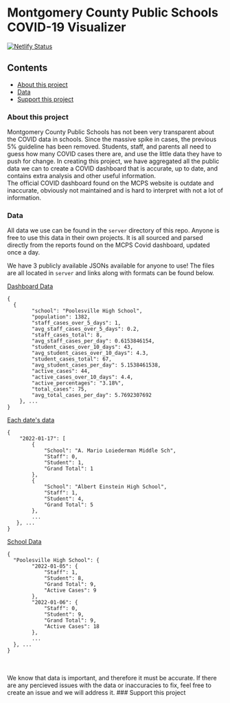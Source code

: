 # Montgomery County Public Schools COVID-19 Visualizer
[![Netlify Status](https://api.netlify.com/api/v1/badges/b4ce8447-27c7-4821-9ef7-0f050f96ddca/deploy-status)](https://app.netlify.com/sites/stupefied-kare-2bdf07/deploys)
## Contents
- [About this project](https://github.com/jamxu88/mocovid/blob/main/README.md#about-this-project)
- [Data](https://github.com/jamxu88/mocovid/blob/main/README.md#data)
- [Support this project](https://github.com/jamxu88/mocovid/blob/main/README.md#support-this-project)

### About this project
Montgomery County Public Schools has not been very transparent about the COVID data in schools. Since the massive spike in cases, the previous 5% guideline has been removed. Students, staff, and parents all need to guess how many COVID cases there are, and use the little data they have to push for change. In creating this project, we have aggregated all the public data we can to create a COVID dashboard that is accurate, up to date, and contains extra analysis and other useful information.
<br>
The official COVID dashboard found on the MCPS website is outdate and inaccurate, obviously not maintained and is hard to interpret with not a lot of information.

### Data
All data we use can be found in the `server` directory of this repo. Anyone is free to use this data in their own projects. It is all sourced and parsed directly from the reports found on the MCPS Covid dashboard, updated once a day.

We have 3 publicly available JSONs available for anyone to use! The files are all located in `server` and links along with formats can be found below.

[Dashboard Data](https://raw.githubusercontent.com/jamxu88/mocovid/main/server/schooldateinfo.json)
```
{
  {
        "school": "Poolesville High School",
        "population": 1382,
        "staff_cases_over_5_days": 1,
        "avg_staff_cases_over_5_days": 0.2,
        "staff_cases_total": 8,
        "avg_staff_cases_per_day": 0.6153846154,
        "student_cases_over_10_days": 43,
        "avg_student_cases_over_10_days": 4.3,
        "student_cases_total": 67,
        "avg_student_cases_per_day": 5.1538461538,
        "active_cases": 44,
        "active_cases_over_10_days": 4.4,
        "active_percentages": "3.18%",
        "total_cases": 75,
        "avg_total_cases_per_day": 5.7692307692
    }, ...
}
```

[Each date's data](https://raw.githubusercontent.com/jamxu88/mocovid/main/server/dateinfo.json)
```
{
    "2022-01-17": [
        {
            "School": "A. Mario Loiederman Middle Sch",
            "Staff": 0,
            "Student": 1,
            "Grand Total": 1
        },
        {
            "School": "Albert Einstein High School",
            "Staff": 1,
            "Student": 4,
            "Grand Total": 5
        },
        ...
   }, ...
}
```

[School Data](https://raw.githubusercontent.com/jamxu88/mocovid/main/server/schooldateinfo.json)
```
{
  "Poolesville High School": {
        "2022-01-05": {
            "Staff": 1,
            "Student": 8,
            "Grand Total": 9,
            "Active Cases": 9
        },
        "2022-01-06": {
            "Staff": 0,
            "Student": 9,
            "Grand Total": 9,
            "Active Cases": 18
        },
        ...
  }, ...
}
```

<br>
<br>
We know that data is important, and therefore it must be accurate. If there are any percieved issues with the data or inaccuracies to fix, feel free to create an issue and we will address it.
### Support this project
